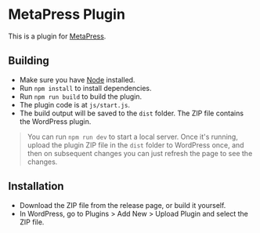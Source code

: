 # MetaPress Plugin

This is a plugin for [MetaPress](https://get.metapress.dev).

## Building

- Make sure you have [Node](https://nodejs.org) installed.
- Run `npm install` to install dependencies.
- Run `npm run build` to build the plugin.
- The plugin code is at `js/start.js`.
- The build output will be saved to the `dist` folder. The ZIP file contains the WordPress plugin.

> You can run `npm run dev` to start a local server. Once it's running, upload the plugin ZIP file in the `dist` folder to WordPress once, and then on subsequent changes you can just refresh the page to see the changes.

## Installation

- Download the ZIP file from the release page, or build it yourself.
- In WordPress, go to Plugins > Add New > Upload Plugin and select the ZIP file.